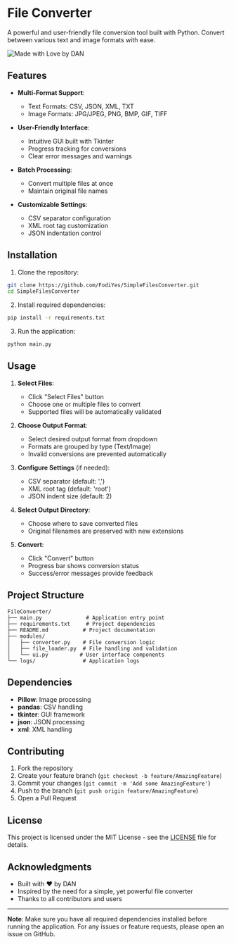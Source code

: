 # File Converter

A powerful and user-friendly file conversion tool built with Python. Convert between various text and image formats with ease.

![Made with Love by DAN](https://forthebadge.com/images/badges/built-with-love.svg)

## Features

- **Multi-Format Support**:
  - Text Formats: CSV, JSON, XML, TXT
  - Image Formats: JPG/JPEG, PNG, BMP, GIF, TIFF
  
- **User-Friendly Interface**:
  - Intuitive GUI built with Tkinter
  - Progress tracking for conversions
  - Clear error messages and warnings
  
- **Batch Processing**:
  - Convert multiple files at once
  - Maintain original file names
  
- **Customizable Settings**:
  - CSV separator configuration
  - XML root tag customization
  - JSON indentation control

## Installation

1. Clone the repository:
```bash
git clone https://github.com/FodiYes/SimpleFilesConverter.git
cd SimpleFilesConverter
```

2. Install required dependencies:
```bash
pip install -r requirements.txt
```

3. Run the application:
```bash
python main.py
```

## Usage

1. **Select Files**:
   - Click "Select Files" button
   - Choose one or multiple files to convert
   - Supported files will be automatically validated

2. **Choose Output Format**:
   - Select desired output format from dropdown
   - Formats are grouped by type (Text/Image)
   - Invalid conversions are prevented automatically

3. **Configure Settings** (if needed):
   - CSV separator (default: ',')
   - XML root tag (default: 'root')
   - JSON indent size (default: 2)

4. **Select Output Directory**:
   - Choose where to save converted files
   - Original filenames are preserved with new extensions

5. **Convert**:
   - Click "Convert" button
   - Progress bar shows conversion status
   - Success/error messages provide feedback

## Project Structure

```
FileConverter/
├── main.py              # Application entry point
├── requirements.txt     # Project dependencies
├── README.md           # Project documentation
├── modules/
│   ├── converter.py    # File conversion logic
│   ├── file_loader.py  # File handling and validation
│   └── ui.py          # User interface components
└── logs/               # Application logs
```

## Dependencies

- **Pillow**: Image processing
- **pandas**: CSV handling
- **tkinter**: GUI framework
- **json**: JSON processing
- **xml**: XML handling

## Contributing

1. Fork the repository
2. Create your feature branch (`git checkout -b feature/AmazingFeature`)
3. Commit your changes (`git commit -m 'Add some AmazingFeature'`)
4. Push to the branch (`git push origin feature/AmazingFeature`)
5. Open a Pull Request

## License

This project is licensed under the MIT License - see the [LICENSE](LICENSE) file for details.

## Acknowledgments

- Built with ❤️ by DAN
- Inspired by the need for a simple, yet powerful file converter
- Thanks to all contributors and users

---

**Note**: Make sure you have all required dependencies installed before running the application. For any issues or feature requests, please open an issue on GitHub.
